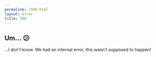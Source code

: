 ```yaml
---
permalink: /500.html
layout: error
title: 500
---
```


## Um... 😕

...I don't know. We had an internal error, this wasn't supposed to happen!